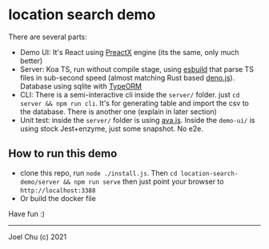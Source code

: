 # location search demo

There are several parts:

- Demo UI: It's React using [PreactX](https://preactjs.com/) engine (its the same, only much better)
- Server: Koa TS, run without compile stage, using [esbuild](https://esbuild.github.io/) that parse TS files in sub-second speed (almost matching Rust based [deno.js](https://deno.land/)). Database using sqlite with [TypeORM](https://typeorm.io/)
- CLI: There is a semi-interactive cli inside the `server/` folder. just `cd server && npm run cli`. It's for generating table and import the csv to the database. There is another one (explain in later section)
- Unit test: inside the `server/` folder is using [ava.js](https://github.com/avajs/ava). Inside the `demo-ui/` is using stock Jest+enzyme, just some snapshot. No e2e.

## How to run this demo

- clone this repo, run `node ./install.js`. Then `cd location-search-demo/server && npm run serve` then just point your browser to `http://localhost:3388`
- Or build the docker file


Have fun :)

---

Joel Chu (c) 2021
